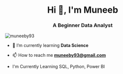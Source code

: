 <h1 align="center">Hi 👋, I'm Muneeb</h1>
<h3 align="center">A Beginner Data Analyst</h3>

<p align="left"> <img src="https://komarev.com/ghpvc/?username=muneeby93&label=Profile%20views&color=0e75b6&style=flat" alt="muneeby93" /> </p>

- 🌱 I’m currently learning **Data Science**

- 📫 How to reach me **muneeby93@gmail.com**

- I'm Currently Learning SQL, Python, Power BI  

  
